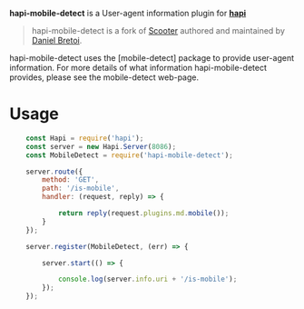 **hapi-mobile-detect** is a User-agent information plugin for [**hapi**](https://github.com/hapijs/hapi)

> hapi-mobile-detect is a fork of [Scooter](https://github.com/hapijs/scooter) authored and maintained by [Daniel Bretoi](https://github.com/danielb2).

hapi-mobile-detect uses the [mobile-detect] package to provide user-agent information. For
more details of what information hapi-mobile-detect provides, please see the mobile-detect web-page.

[useragent]: https://www.npmjs.org/package/mobile-detect

# Usage

``` javascript
    const Hapi = require('hapi');
    const server = new Hapi.Server(8086);
    const MobileDetect = require('hapi-mobile-detect');

    server.route({
        method: 'GET',
        path: '/is-mobile',
        handler: (request, reply) => {

            return reply(request.plugins.md.mobile());
        }
    });

    server.register(MobileDetect, (err) => {

        server.start(() => {

            console.log(server.info.uri + '/is-mobile');
        });
    });
```
